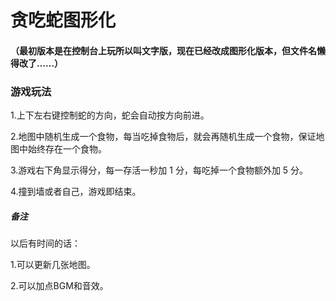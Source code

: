 # 贪吃蛇图形化

#### （最初版本是在控制台上玩所以叫文字版，现在已经改成图形化版本，但文件名懒得改了……）

### 游戏玩法

1.上下左右键控制蛇的方向，蛇会自动按方向前进。

2.地图中随机生成一个食物，每当吃掉食物后，就会再随机生成一个食物，保证地图中始终存在一个食物。

3.游戏右下角显示得分，每一存活一秒加 1 分，每吃掉一个食物额外加 5 分。

4.撞到墙或者自己，游戏即结束。

##### 备注

以后有时间的话：

1.可以更新几张地图。

2.可以加点BGM和音效。
